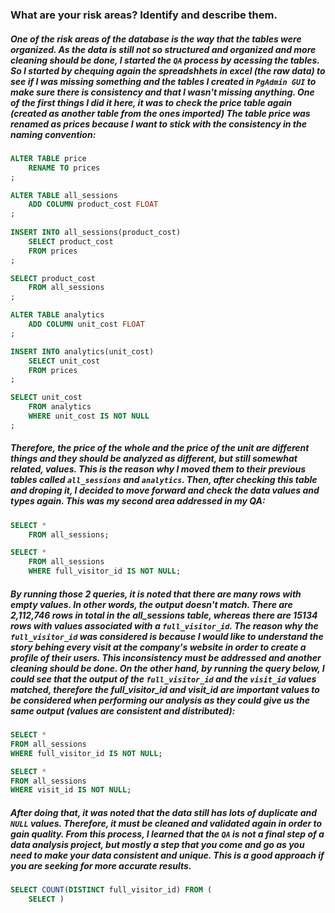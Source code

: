 ### What are your risk areas? Identify and describe them.

##### One of the risk areas of the database is the way that the tables were organized. As the data is still not so structured and organized and more cleaning should be done, I started the `QA` process by acessing the tables. So I started by chequing again the spreadshhets in excel (the raw data) to see if I was missing something and the tables I created in `PgAdmin GUI` to make sure there is consistency and that I wasn't missing anything. One of the first things I did it here, it was to check the price table again (created as another table from the ones imported) The table price was renamed as prices because I want to stick with the consistency in the naming convention:


```SQL
ALTER TABLE price
    RENAME TO prices
;

ALTER TABLE all_sessions
    ADD COLUMN product_cost FLOAT
;
	
INSERT INTO all_sessions(product_cost)
    SELECT product_cost
    FROM prices
;

SELECT product_cost 
    FROM all_sessions
;

ALTER TABLE analytics
    ADD COLUMN unit_cost FLOAT
;

INSERT INTO analytics(unit_cost)
    SELECT unit_cost
    FROM prices
;

SELECT unit_cost
    FROM analytics
    WHERE unit_cost IS NOT NULL
;
```	


##### Therefore, the price of the whole and the price of the unit are different things and they should be analyzed as different, but still somewhat related, values. This is the reason why I moved them to their previous tables called `all_sessions` and `analytics`. Then, after checking this table and droping it, I decided to move forward and check the data values and types again. This was my second area addressed in my QA:



```SQL
SELECT * 
    FROM all_sessions;

SELECT * 
    FROM all_sessions
    WHERE full_visitor_id IS NOT NULL;
````

##### By running those 2 queries, it is noted that there are many rows with empty values. In other words, the output doesn't match. There are 2,112,746 rows in total in the all_sessions table, whereas there are 15134 rows with values associated with a `full_visitor_id`. The reason why the `full_visitor_id` was considered is because I would like to understand the story behing every visit at the company's website in order to create a profile of their users. This inconsistency must be addressed and another cleaning should be done. On the other hand, by running the query below, I could see that the output of the `full_visitor_id` and the `visit_id` values matched, therefore the full_visitor_id and visit_id are important values to be considered when performing our analysis as they could give us the same output (values are consistent and distributed):


```SQL
SELECT * 
FROM all_sessions
WHERE full_visitor_id IS NOT NULL;

SELECT *
FROM all_sessions
WHERE visit_id IS NOT NULL;
````

##### After doing that, it was noted that the data still has lots of duplicate and `NULL` values. Therefore, it must be cleaned and validated again in order to gain quality. From this process, I learned that the `QA` is not a final step of a data analysis project, but mostly a step that you come and go as you need to make your data consistent and unique. This is a good approach if you are seeking for more accurate results.

```SQL
SELECT COUNT(DISTINCT full_visitor_id) FROM (
    SELECT )


